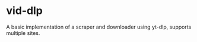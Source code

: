 # vid-dlp
A basic implementation of a scraper and downloader using yt-dlp, supports multiple sites.

